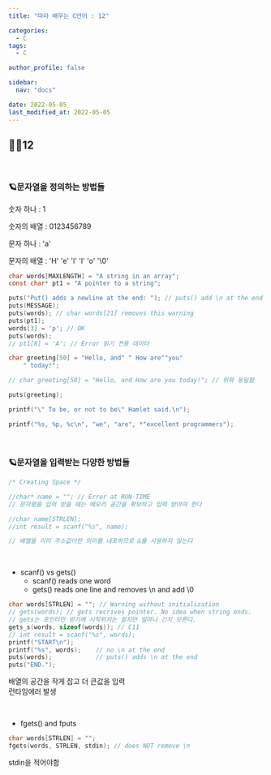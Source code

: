 ```yaml
---
title: "따라 배우는 C언어 : 12"

categories:
  - C
tags:
  - C

author_profile: false

sidebar:
  nav: "docs"

date: 2022-05-05
last_modified_at: 2022-05-05
---
```


## 🙇‍♀️12

<br>

### 🪐문자열을 정의하는 방법들

숫자 하나 : 1

숫자의 배열 : 0123456789

문자 하나 : 'a'

문자의 배열 : 'H' 'e' 'l' 'l' 'o' '\0'

```c
char words[MAXLENGTH] = "A string in an array";
const char* pt1 = "A pointer to a string";

puts("Put() adds a newline at the end: "); // puts() add \n at the end
puts(MESSAGE);
puts(words); // char words[21] removes this warning
puts(pt1);
words[3] = 'p'; // OK
puts(words);
// pt1[8] = 'A'; // Error 읽기 전용 데이터

char greeting[50] = "Hello, and" " How are""you"
	" today!";

// char greeting[50] = "Hello, and How are you today!"; // 위와 동일함

puts(greeting);

printf("\" To be, or not to be\" Hamlet said.\n");

printf("%s, %p, %c\n", "we", "are", *"excellent programmers");

```

<br>

### 🪐문자열을 입력받는 다양한 방법들

```c
/* Creating Space */

//char* name = ""; // Error at RUN-TIME
// 문자열을 입력 받을 때는 메모리 공간을 확보하고 입력 받아야 한다

//char name[STRLEN];
//int result = scanf("%s", name);

// 배열을 이미 주소값이란 의미를 내포하므로 &를 사용하지 않는다
```

<br>

* scanf() vs gets() 
    * scanf() reads one word
    * gets() reads one line and removes \n and add \0

```c
char words[STRLEN] = ""; // Warning without initialization
// gets(words); // gets recrives pointer. No idea when string ends.
// gets는 포인터만 받기에 시작위치는 알지만 얼마나 긴지 모른다.
gets_s(words, sizeof(words)); // C11
// int result = scanf("%s", words);
printf("START\n");
printf("%s", words);	// no \n at the end
puts(words);			// puts() adds \n at the end
puts("END.");
```

배열의 공간을 작게 잡고 더 큰값을 입력
<br>
런타임에러 발생

<br>

* fgets() and fputs

```c
char words[STRLEN] = "";
fgets(words, STRLEN, stdin); // does NOT remove \n
```
stdin을 적어야함
